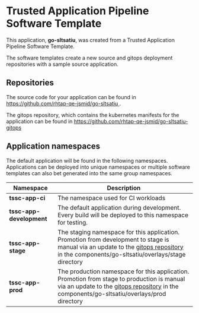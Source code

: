# Trusted Application Pipeline Software Template

This application, **go-sltsatiu**, was created from a Trusted Application Pipeline Software Template.

The software templates create a new source and gitops deployment repositories with a sample source application. 

## Repositories

The source code for your application can be found in [https://github.com/rhtap-qe-jsmid/go-sltsatiu ](https://github.com/rhtap-qe-jsmid/go-sltsatiu ).
 
The gitops repository, which contains the kubernetes manifests for the application can be found in 
[https://github.com/rhtap-qe-jsmid/go-sltsatiu-gitops ](https://github.com/rhtap-qe-jsmid/go-sltsatiu-gitops ) 

## Application namespaces 

The default application will be found in the following namespaces. Applications can be deployed into unique namespaces or multiple software templates can also bet generated into the same group namespaces.  

|  Namespace   |  Description   |  
| -------- | -------- |
| **tssc-app-ci** | The namespace used for CI workloads |
| **tssc-app-development** | The default application during development. Every build will be deployed to this namespace for testing. |
| **tssc-app-stage** | The staging namespace for this application. Promotion from development to stage is manual via an update to the [gitops repository](https://github.com/rhtap-qe-jsmid/go-sltsatiu-gitops ) in the components/go-sltsatiu/overlays/stage directory |
| **tssc-app-prod** | The production namespace for this application. Promotion from stage to production is manual via an update to the [gitops repository](https://github.com/rhtap-qe-jsmid/go-sltsatiu-gitops ) in the components/go-sltsatiu/overlays/prod directory |